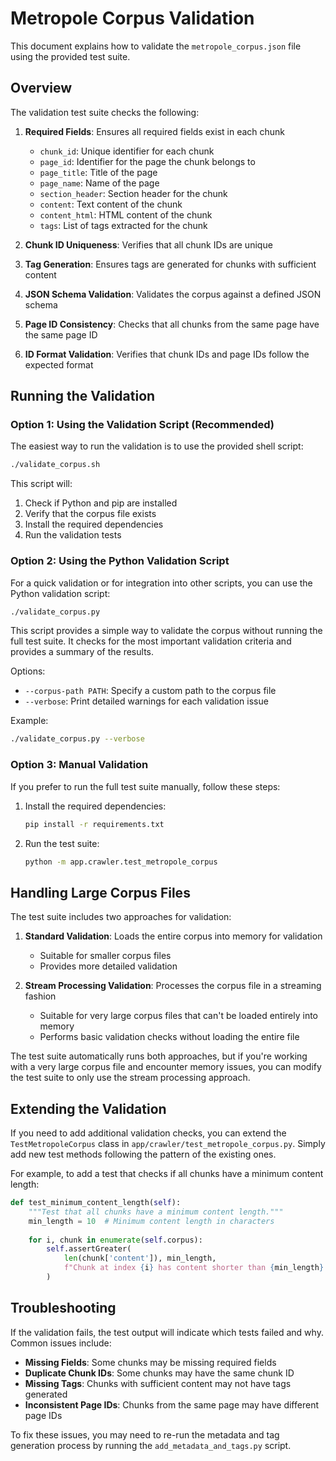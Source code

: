 # Metropole Corpus Validation

This document explains how to validate the `metropole_corpus.json` file using the provided test suite.

## Overview

The validation test suite checks the following:

1. **Required Fields**: Ensures all required fields exist in each chunk
   - `chunk_id`: Unique identifier for each chunk
   - `page_id`: Identifier for the page the chunk belongs to
   - `page_title`: Title of the page
   - `page_name`: Name of the page
   - `section_header`: Section header for the chunk
   - `content`: Text content of the chunk
   - `content_html`: HTML content of the chunk
   - `tags`: List of tags extracted for the chunk

2. **Chunk ID Uniqueness**: Verifies that all chunk IDs are unique

3. **Tag Generation**: Ensures tags are generated for chunks with sufficient content

4. **JSON Schema Validation**: Validates the corpus against a defined JSON schema

5. **Page ID Consistency**: Checks that all chunks from the same page have the same page ID

6. **ID Format Validation**: Verifies that chunk IDs and page IDs follow the expected format

## Running the Validation

### Option 1: Using the Validation Script (Recommended)

The easiest way to run the validation is to use the provided shell script:

```bash
./validate_corpus.sh
```

This script will:
1. Check if Python and pip are installed
2. Verify that the corpus file exists
3. Install the required dependencies
4. Run the validation tests

### Option 2: Using the Python Validation Script

For a quick validation or for integration into other scripts, you can use the Python validation script:

```bash
./validate_corpus.py
```

This script provides a simple way to validate the corpus without running the full test suite. It checks for the most important validation criteria and provides a summary of the results.

Options:
- `--corpus-path PATH`: Specify a custom path to the corpus file
- `--verbose`: Print detailed warnings for each validation issue

Example:
```bash
./validate_corpus.py --verbose
```

### Option 3: Manual Validation

If you prefer to run the full test suite manually, follow these steps:

1. Install the required dependencies:
   ```bash
   pip install -r requirements.txt
   ```

2. Run the test suite:
   ```bash
   python -m app.crawler.test_metropole_corpus
   ```

## Handling Large Corpus Files

The test suite includes two approaches for validation:

1. **Standard Validation**: Loads the entire corpus into memory for validation
   - Suitable for smaller corpus files
   - Provides more detailed validation

2. **Stream Processing Validation**: Processes the corpus file in a streaming fashion
   - Suitable for very large corpus files that can't be loaded entirely into memory
   - Performs basic validation checks without loading the entire file

The test suite automatically runs both approaches, but if you're working with a very large corpus file and encounter memory issues, you can modify the test suite to only use the stream processing approach.

## Extending the Validation

If you need to add additional validation checks, you can extend the `TestMetropoleCorpus` class in `app/crawler/test_metropole_corpus.py`. Simply add new test methods following the pattern of the existing ones.

For example, to add a test that checks if all chunks have a minimum content length:

```python
def test_minimum_content_length(self):
    """Test that all chunks have a minimum content length."""
    min_length = 10  # Minimum content length in characters
    
    for i, chunk in enumerate(self.corpus):
        self.assertGreater(
            len(chunk['content']), min_length,
            f"Chunk at index {i} has content shorter than {min_length} characters"
        )
```

## Troubleshooting

If the validation fails, the test output will indicate which tests failed and why. Common issues include:

- **Missing Fields**: Some chunks may be missing required fields
- **Duplicate Chunk IDs**: Some chunks may have the same chunk ID
- **Missing Tags**: Chunks with sufficient content may not have tags generated
- **Inconsistent Page IDs**: Chunks from the same page may have different page IDs

To fix these issues, you may need to re-run the metadata and tag generation process by running the `add_metadata_and_tags.py` script.
